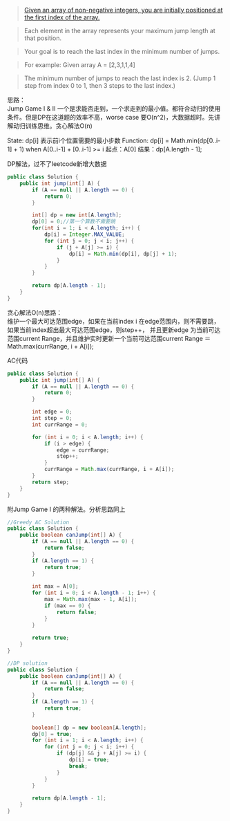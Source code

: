 > [Given an array of non-negative integers, you are initially positioned at the first index of the array.](https://oj.leetcode.com/problems/jump-game-ii/)

> Each element in the array represents your maximum jump length at that position.

> Your goal is to reach the last index in the minimum number of jumps.

> For example:
> Given array A = [2,3,1,1,4]

> The minimum number of jumps to reach the last index is 2. (Jump 1 step from index 0 to 1, then 3 steps to the last index.)

思路：  
Jump Game I & II 一个是求能否走到，一个求走到的最小值。都符合动归的使用条件。但是DP在这道题的效率不高，worse case 要O(n^2)，大数据超时。先讲解动归训练思维。贪心解法O(n)

State: dp[i] 表示前i个位置需要的最小步数
Function: dp[i] = Math.min(dp[0..i-1] + 1) when A[0..i-1] + [0..i-1] >= i
起点：A[0]
结果：dp[A.length - 1];

DP解法，过不了leetcode新增大数据

```java
public class Solution {
	public int jump(int[] A) {
		if (A == null || A.length == 0) {
			return 0;
		}

		int[] dp = new int[A.length];
		dp[0] = 0;//第一个算数不需要跳
		for(int i = 1; i < A.length; i++) {
		    dp[i] = Integer.MAX_VALUE;
			for (int j = 0; j < i; j++) {
				if (j + A[j] >= i) {
					dp[i] = Math.min(dp[i], dp[j] + 1);
				}
			}
		}

		return dp[A.length - 1];
	}
}
```

贪心解法O(n)思路：  
维护一个最大可达范围edge，如果在当前index i 在edge范围内，则不需要跳，如果当前index超出最大可达范围edge，则step++， 并且更新edge 为当前可达范围current Range，并且维护实时更新一个当前可达范围current Range ＝ Math.max(currRange, i + A[i]);  

AC代码  

```java
public class Solution {
	public int jump(int[] A) {
		if (A == null || A.length == 0) {
			return 0;
		}

		int edge = 0;
		int step = 0;
		int currRange = 0;

		for (int i = 0; i < A.length; i++) {
			if (i > edge) {
				edge = currRange;
				step++;
			}
			currRange = Math.max(currRange, i + A[i]);
		}
		return step;
	}
}
```

附Jump Game I 的两种解法。分析思路同上

```java
//Greedy AC Solution
public class Solution {
    public boolean canJump(int[] A) {
        if (A == null || A.length == 0) {
            return false;
        }
        if (A.length == 1) {
            return true;
        }
        
        int max = A[0];
        for (int i = 0; i < A.length - 1; i++) {
            max = Math.max(max - 1, A[i]);
            if (max == 0) {
                return false;
            }
        }
        
        return true;
    }
}

//DP solution
public class Solution {
    public boolean canJump(int[] A) {
        if (A == null || A.length == 0) {
            return false;
        }
        if (A.length == 1) {
            return true;
        }
        
        boolean[] dp = new boolean[A.length];
        dp[0] = true;
        for (int i = 1; i < A.length; i++) {
            for (int j = 0; j < i; i++) {
            	if (dp[j] && j + A[j] >= i) {
            		dp[i] = true;
            		break;
            	}
            }
        }
        
        return dp[A.length - 1];
    }
}
```
